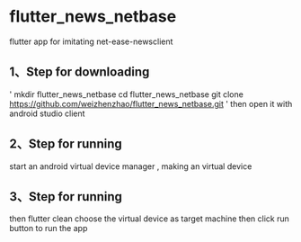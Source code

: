 # flutter_news_netbase

flutter app for imitating net-ease-newsclient


## 1、Step for downloading

'
mkdir flutter_news_netbase
cd flutter_news_netbase
git clone https://github.com/weizhenzhao/flutter_news_netbase.git
'
then open it with android studio client


## 2、Step for running
start an android virtual device manager , making an virtual device


## 3、Step for running
then flutter clean
choose the virtual device as target machine
then click run button to run the app





